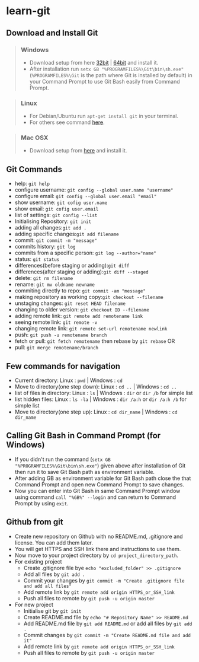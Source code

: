 # learn-git

## Download and Install Git
> ### Windows
> + Download setup from here [32bit](https://github.com/git-for-windows/git/releases/download/v2.17.1.windows.2/Git-2.17.1.2-32-bit.exe) | [64bit](https://github.com/git-for-windows/git/releases/download/v2.17.1.windows.2/Git-2.17.1.2-64-bit.exe) and install it.
> + After installation run `setx GB "%PROGRAMFILES%\Git\bin\sh.exe"` (`%PROGRAMFILES%\Git` is the path where Git is installed by default) in your Command Prompt to use Git Bash easily from Command Prompt.

> ### Linux
> + For Debian/Ubuntu run `apt-get install git` in your terminal.
> + For others see command [here](https://git-scm.com/download/linux).

> ### Mac OSX
> + Download setup from [here](https://sourceforge.net/projects/git-osx-installer/files/git-2.17.1-intel-universal-mavericks.dmg/download?use_mirror=autoselect) and install it.

## Git Commands
+ help: `git help`
+ configure username: `git config --global user.name "username"`
+ configure email: `git config --global user.email "email"`
+ show username:  `git cofig user.name`
+ show email:  `git cofig user.email`
+ list of settings: `git config --list`
+ Initialising Repository: `git init`
+ adding all changes:`git add .`
+ adding specific changes:`git add filename`
+ commit: `git commit -m "message"`
+ commits history: `git log`
+ commits from a specific person: `git log --author="name"`
+ status: `git status`
+ differences(before staging or adding):`git diff`
+ differences(after staging or adding):`git diff --staged`
+ delete: `git rm filename`
+ rename: `git mv oldname newname`
+ commiting directly to repo: `git commit -am "message"`
+ making repository as working copy:`git checkout --filename`
+ unstaging changes: `git reset HEAD filename`
+ changing to older version: `git checkout ID --filename`
+ adding remote link: `git remote add remotename link`
+ seeing remote link: `git remote -v`
+ changing remote link: `git remote set-url remotename newlink`
+ push: `git push -u remotename branch`
+ fetch or pull: `git fetch remotename` then rebase by `git rebase`
OR
+ pull: `git merge remotename/branch`

## Few commands for navigation
+ Current directory: Linux : `pwd` | Windows : `cd`
+ Move to directory(one step down): Linux : `cd ..` | Windows : `cd ..`
+ list of files in directory: Linux : `ls` | Windows : `dir` or `dir /b` for simple list
+ list hidden files: Linux : `ls -la` | Windows : `dir /a:h` or `dir /a:h /b` for simple list
+ Move to directory(one step up): Linux : `cd dir_name` | Windows : `cd dir_name`

## Calling Git Bash in Command Prompt (for Windows)
+ If you didn't run the command (`setx GB "%PROGRAMFILES%\Git\bin\sh.exe"`) given above after installation of Git then run it to save Git Bash path as environment variable.
+ After adding GB as environment variable for Git Bash path close the that Command Prompt and open new Command Prompt to save changes.
+ Now you can enter into Git Bash in same Command Prompt window using command `call "%GB%" --login` and can return to Command Prompt by using `exit`.

## Github from git
+ Create new repository on Github with no README.md, .gitignore and license. You can add them later.
+ You will get HTTPS and SSH link there and instructions to use them.
+ Now move to your project directory by `cd project_directory_path`.
+ For existing project
  - Create .gitignore file bye `echo "excluded_folder" >> .gitignore`
  - Add all files by `git add .`
  - Commit your changes by `git commit -m "Create .gitignore file and add all files"`
  - Add remote link by `git remote add origin HTTPS_or_SSH_link`
  - Push all files to remote by `git push -u origin master`
+ For new project
  - Initialise git by `git init`
  - Create README.md file by `echo "# Repository Name" >> README.md`
  - Add README.md file by `git add README.md` or add all files by `git add .`
  - Commit changes by `git commit -m "Create README.md file and add it"`
  - Add remote link by `git remote add origin HTTPS_or_SSH_link`
  - Push all files to remote by `git push -u origin master`
